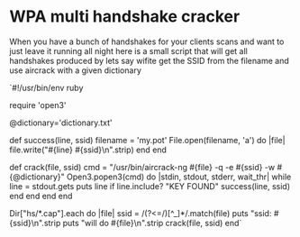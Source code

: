 # WPA multi handshake cracker

When you have a bunch of handshakes for your clients scans and want to just leave it running all night here is a small script that will get all handshakes produced by lets say wifite get the SSID from the filename and use aircrack with a given dictionary

\`\#!\/usr\/bin\/env ruby

require 'open3'

@dictionary='dictionary.txt'

def success\(line, ssid\)
  filename = 'my.pot'
  File.open\(filename, 'a'\) do \|file\| 
    file.write\("\#{line} \#{ssid}\n".strip\) 
  end
end

def crack\(file, ssid\)
  cmd = "\/usr\/bin\/aircrack-ng \#{file} -q -e \#{ssid} -w \#{@dictionary}"
  Open3.popen3\(cmd\) do \|stdin, stdout, stderr, wait\_thr\|
    while line = stdout.gets
      puts line
      if line.include? "KEY FOUND"
              success\(line, ssid\)
      end
    end
  end
end

Dir\["hs\/\*.cap"\].each do \|file\|
        ssid = \/\(?&lt;=\/\)[^\_]\*\/.match\(file\)
        puts "ssid: \#{ssid}\n".strip
        puts "will do \#{file}\n".strip
        crack\(file, ssid\)
end\`

